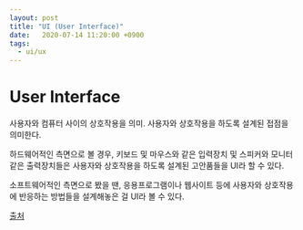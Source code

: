 ```yaml
---
layout: post
title: "UI (User Interface)"
date:   2020-07-14 11:20:00 +0900
tags:
  - ui/ux
---
```


# User Interface

사용자와 컴퓨터 사이의 상호작용을 의미.
사용자와 상호작용을 하도록 설계된 접점을 의미한다.

하드웨어적인 측면으로 볼 경우, 키보드 및 마우스와 같은 입력장치 및 스피커와 모니터같은 출력장치들은
사용자와 상호작용을 하도록 설계된 고안품들을 UI라 할 수 있다.

소프트웨어적인 측면으로 봤을 땐, 
응용프로그램이나 웹사이트 등에 사용자와 상호작용에 반응하는 방법들을 설계해놓은 걸 UI라 볼 수 있다.

[출처](https://terms.naver.com/entry.nhn?docId=3586609&cid=59277&categoryId=59278)